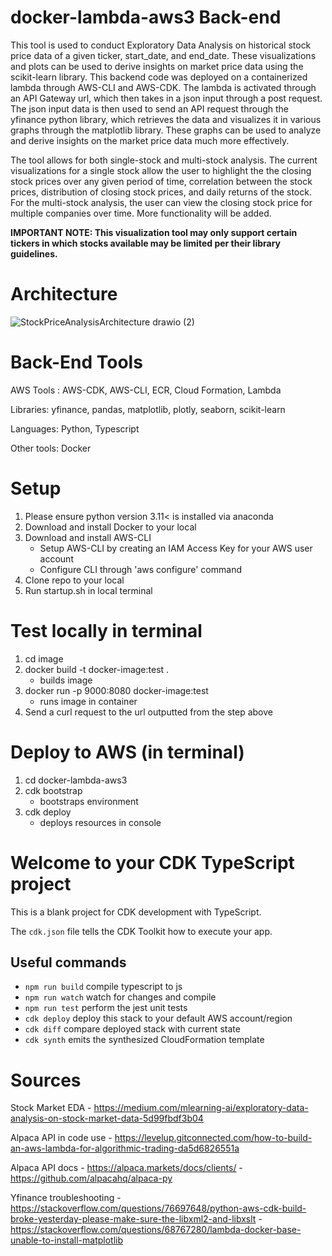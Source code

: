 # docker-lambda-aws3 Back-end 

This tool is used to conduct Exploratory Data Analysis on historical stock price data of a given ticker, start_date, and end_date. These visualizations and plots can be used to derive insights on market price data using the scikit-learn library. This backend code was deployed on a containerized lambda through AWS-CLI and AWS-CDK. The lambda is activated through an API Gateway url, which then takes in a json input through a post request. The json input data is then used to send an API request through the yfinance python library, which retrieves the data and visualizes it in various graphs through the matplotlib library. These graphs can be used to analyze and derive insights on the market price data much more effectively. 

The tool allows for both single-stock and multi-stock analysis. The current visualizations for a single stock allow the user to highlight the the closing stock prices over any given period of time, correlation between the stock prices, distribution of closing stock prices, and daily returns of the stock. For the multi-stock analysis, the user can view the closing stock price for multiple companies over time. More functionality will be added.

**IMPORTANT NOTE: This visualization tool may only support certain tickers in which stocks available may be limited per their library guidelines.**

# Architecture

![StockPriceAnalysisArchitecture drawio (2)](https://github.com/Shashank-Sund/docker-lambda-aws3/assets/29733360/cb3ad8a7-a0cc-40cf-afc1-c85786114be1)

# Back-End Tools

AWS Tools : AWS-CDK, AWS-CLI, ECR, Cloud Formation, Lambda

Libraries: yfinance, pandas, matplotlib, plotly, seaborn, scikit-learn

Languages: Python, Typescript

Other tools: Docker

# Setup

1. Please ensure python version 3.11< is installed via anaconda
2. Download and install Docker to your local
3. Download and install AWS-CLI
   - Setup AWS-CLI by creating an IAM Access Key for your AWS user account
   - Configure CLI through 'aws configure' command
4. Clone repo to your local
5. Run startup.sh in local terminal


# Test locally in terminal

  1. cd image
  2. docker build -t docker-image:test .
     - builds image
  3. docker run -p 9000:8080 docker-image:test
     - runs image in container
  4. Send a curl request to the url outputted from the step above

# Deploy to AWS (in terminal)

  1. cd docker-lambda-aws3
  2. cdk bootstrap
     - bootstraps environment
  4. cdk deploy
     - deploys resources in console

# Welcome to your CDK TypeScript project

This is a blank project for CDK development with TypeScript.

The `cdk.json` file tells the CDK Toolkit how to execute your app.

## Useful commands

* `npm run build`   compile typescript to js
* `npm run watch`   watch for changes and compile
* `npm run test`    perform the jest unit tests
* `cdk deploy`      deploy this stack to your default AWS account/region
* `cdk diff`        compare deployed stack with current state
* `cdk synth`       emits the synthesized CloudFormation template

# Sources

Stock Market EDA - https://medium.com/mlearning-ai/exploratory-data-analysis-on-stock-market-data-5d99fbdf3b04

Alpaca API in code use - https://levelup.gitconnected.com/how-to-build-an-aws-lambda-for-algorithmic-trading-da5d6826551a

Alpaca API docs - https://alpaca.markets/docs/clients/
                - https://github.com/alpacahq/alpaca-py

Yfinance troubleshooting - https://stackoverflow.com/questions/76697648/python-aws-cdk-build-broke-yesterday-please-make-sure-the-libxml2-and-libxslt
                         - https://stackoverflow.com/questions/68767280/lambda-docker-base-unable-to-install-matplotlib


   
